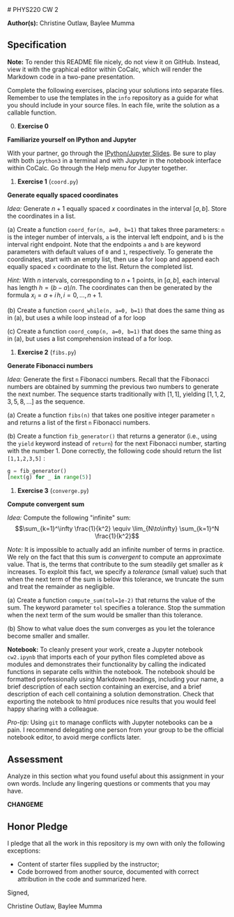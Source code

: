 <div align='right'></div># PHYS220 CW 2

**Author(s):** Christine Outlaw, Baylee Mumma

## Specification

**Note:** To render this README file nicely, do not view it on GitHub. Instead, view it with the graphical editor within CoCalc, which will render the Markdown code in a two-pane presentation.

Complete the following exercises, placing your solutions into separate files. Remember to use the templates in the `info` repository as a guide for what you should include in your source files. In each file, write the solution as a callable function.

0. **Exercise 0**
  
  **Familiarize yourself on IPython and Jupyter**
  
  With your partner, go through the [IPython/Jupyter Slides](https://slides.com/profdressel/jupyter-overview). Be sure to play with both `ipython3` in a terminal and with Jupyter in the notebook interface within CoCalc. Go through the Help menu for Jupyter together.
  
1. **Exercise 1**  (`coord.py`)
  
  **Generate equally spaced coordinates**
  
  *Idea:* Generate $n + 1$ equally spaced $x$ coordinates in the interval $[a, b]$. Store
the coordinates in a list.

  (a) Create a function `coord_for(n, a=0, b=1)` that takes three parameters: `n` is the integer number of intervals, `a` is the interval left endpoint, and `b` is the interval right endpoint. Note that the endpoints `a` and `b` are keyword parameters with default values of `0` and `1`, respectively. To generate the coordinates, start with an empty list, then use a for loop and append each equally spaced `x` coordinate to the list. Return the completed list.
  
  *Hint:* With $n$ intervals, corresponding to $n + 1$ points, in $[a, b]$, each interval has length $h = (b−a)/n$. The coordinates can then be generated by the formula $x_i = a + i\,h, i = 0, \ldots , n + 1$.
  
  (b) Create a function `coord_while(n, a=0, b=1)` that does the same thing as in (a), but uses a while loop instead of a for loop

  (c) Create a function `coord_comp(n, a=0, b=1)` that does the same thing as in (a), but uses a list comprehension instead of a for loop.
  
1. **Exercise 2** (```fibs.py```)
  
  **Generate Fibonacci numbers**
  
  *Idea:* Generate the first `n` Fibonacci numbers. Recall that the Fibonacci numbers are obtained by summing the previous two numbers to generate the next number. The sequence starts traditionally with $[1,1]$, yielding $[1,1,2,3,5,8,\ldots]$ as the sequence.
  
  (a) Create a function `fibs(n)` that takes one positive integer parameter `n` and returns a list of the first `n` Fibonacci numbers.
  
  (b) Create a function `fib_generator()` that returns a generator (i.e., using the `yield` keyword instead of `return`) for the next Fibonacci number, starting with the number $1$. Done correctly, the following code should return the list `[1,1,2,3,5]` :
  ```python
  g = fib_generator()
  [next(g) for _ in range(5)]
  ```
  
1. **Exercise 3** (```converge.py```)
  
  **Compute convergent sum**
  
  *Idea:* Compute the following "infinite" sum: $$\sum_{k=1}^\infty \frac{1}{k^2} \equiv \lim_{N\to\infty} \sum_{k=1}^N \frac{1}{k^2}$$
  
  *Note:* It is impossible to actually add an infinite number of terms in practice. We rely on the fact that this sum is *convergent* to compute an approximate value. That is, the terms that contribute to the sum steadily get smaller as $k$ increases. To exploit this fact, we specify a *tolerance* (small value) such that when the next term of the sum is below this tolerance, we truncate the sum and treat the remainder as negligible.
  
  (a) Create a function `compute_sum(tol=1e-2)` that returns the value of the sum. The keyword parameter `tol` specifies a tolerance. Stop the summation when the next term of the sum would be smaller than this tolerance.
  
  (b) Show to what value does the sum converges as you let the tolerance become smaller and smaller.

**Notebook:** To cleanly present your work, create a Jupyter notebook ```cw2.ipynb``` that imports each of your python files completed above as modules and demonstrates their functionality by calling the indicated functions in separate cells within the notebook. The notebook should be formatted professionally using Markdown headings, including your name, a brief description of each section containing an exercise, and a brief description of each cell containing a solution demonstration. Check that exporting the notebook to html produces nice results that you would feel happy sharing with a colleague.

*Pro-tip:* Using `git` to manage conflicts with Jupyter notebooks can be a pain. I recommend delegating one person from your group to be the official notebook editor, to avoid merge conflicts later.

## Assessment

Analyze in this section what you found useful about this assignment in your own words. Include any lingering questions or comments that you may have.

**CHANGEME**

## Honor Pledge

I pledge that all the work in this repository is my own with only the following exceptions:

* Content of starter files supplied by the instructor;
* Code borrowed from another source, documented with correct attribution in the code and summarized here.

Signed,

Christine Outlaw, Baylee Mumma
